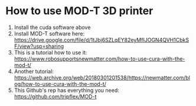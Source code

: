 # How to use MOD-T 3D printer  
1. Install the cuda software above
2. Install MOD-T software here: https://drive.google.com/file/d/1tJbj6SZLqEY82eyMfIJOGN4QVH1CbkSF/view?usp=sharing
3. This is a tutorial how to use it: https://www.robosupportsnewmatter.com/how-to-use-cura-with-the-mod-t/
4. Another tutorial: https://web.archive.org/web/20180301201538/https://newmatter.com/blog/how-to-use-cura-with-the-mod-t/
5. This Github's rep has everything you need: https://github.com/tripflex/MOD-t


